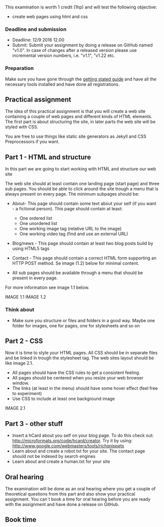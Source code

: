 This examination is worth 1 credit (1hp) and will test the following objective:
- create web pages using html and css

### Deadline and submission
* Deadline: 12/9 2016 12.00
* Submit: Submit your assignment by doing a release on GitHub named "v1.0". In case of changes after a released version please use incremental version numbers, i.e. "v1.1", "v1.22 etc.

### Preparation
Make sure you have gone through the [getting stated guide](https://coursepress.lnu.se/kurs/introduction-to-web-programming/getting-started/) and have all the necessary tools installed and have done all registrations.

## Practical assignment
The idea of this practical assignment is that you will create a web site containing a couple of web pages and different kinds of HTML elements. The first part is about structuring the site, in later parts the web site will be styled with CSS.

You are free to use things like static site generators as Jekyll and CSS Preprocessors if you want.

## Part 1 - HTML and structure
In this part we are going to start working with HTML and structure our web site

The web site should at least contain one landing page (start page) and three sub pages. You should be able to click around the site trough a menu that is always present on every page.
The minimum subpages should be:
* About- This page should contain some text about your self (if you want - a fictional person). This page should contain at least:
  * One ordered list
  * One unordered list
  * One working image tag (relative URL to the image)
  * One working video tag (find and use an external URL)
* Blog/news - This page should contain at least two blog posts build by using HTML5 tags
* Contact - This page should contain a correct HTML form supporting an HTTP POST method. Se image (1.2) below for minimal content.

* All sub pages should be available through a menu that should be present in every page.

For more information see image 1.1 below.

IMAGE 1.1
IMAGE 1.2

### Think about
* Make sure you structure or files and folders in a good way. Maybe one folder for images, one for pages, one for stylesheets and so on


## Part 2 - CSS

Now it is time to style your HTML pages. All CSS should be in separate files and be linked in trough the stylesheet tag. The web sites layout should be like image 2.1.

* All pages should have the CSS rules to get a consistent feeling.
* All pages should be centered when you resize your web browser window.
* The links (at least in the menu) should have some hover effect (feel free to experiment)
* Use CSS to include at least one background image

IMAGE 2.1

## Part 3 - other stuff
* Insert a hCard about you self on your blog page. To do this check out: http://microformats.org/code/hcard/creator. Try it by using: http://www.google.com/webmasters/tools/richsnippets
* Learn about and create a robot.txt for your site. The contact page should not be indexed by search engines
* Learn about and create a human.txt for your site

## Oral hearing
The examination will be done as an oral hearing where you get a couple of theoretical questions from this part and also show your practical assignment. You can´t book a time for oral hearing before you are ready with the assignment and have done a release on GitHub.

## Book time
